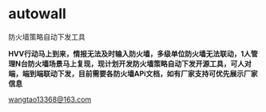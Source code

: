 # autowall
防火墙策略自动下发工具

**HVV行动马上到来，情报无法及时输入防火墙，多级单位防火墙无法联动，1人管理N台防火墙场景马上复现，现计划开发防火墙策略自动下发开源工具，可人对端，端到端联动下发，目前需要各防火墙APi文档，如有厂家支持可优先展示厂家信息**

wangtao13368@163.com
